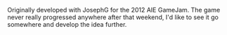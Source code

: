 Originally developed with JosephG for the 2012 AIE GameJam. The game never really progressed anywhere after that weekend, I'd like to see it go somewhere and develop the idea further.
